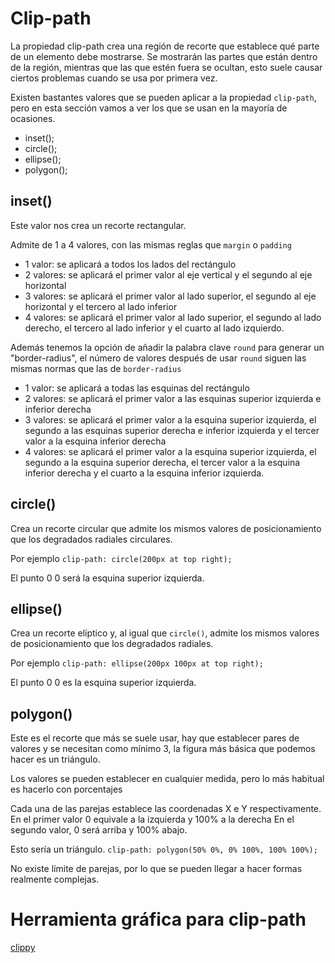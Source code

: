 # Clip-path

La propiedad clip-path crea una región de recorte que establece qué parte de un elemento debe mostrarse. Se mostrarán las partes que están dentro de la región, mientras que las que estén fuera se ocultan, esto suele causar ciertos problemas cuando se usa por primera vez.

Existen bastantes valores que se pueden aplicar a la propiedad `clip-path`, pero en esta sección vamos a ver los que se usan en la mayoría de ocasiones.

- inset();
- circle();
- ellipse();
- polygon();

## inset()

Este valor nos crea un recorte rectangular.

Admite de 1 a 4 valores, con las mismas reglas que `margin` o `padding`

- 1 valor: se aplicará a todos los lados del rectángulo
- 2 valores: se aplicará el primer valor al eje vertical y el segundo al eje horizontal
- 3 valores: se aplicará el primer valor al lado superior, el segundo al eje horizontal y el tercero al lado inferior
- 4 valores: se aplicará el primer valor al lado superior, el segundo al lado derecho, el tercero al lado inferior y el cuarto al lado izquierdo.

Además tenemos la opción de añadir la palabra clave `round` para generar un "border-radius", el número de valores después de usar `round` siguen las mismas normas que las de `border-radius`

- 1 valor: se aplicará a todas las esquinas del rectángulo
- 2 valores: se aplicará el primer valor a las esquinas superior izquierda e inferior derecha
- 3 valores: se aplicará el primer valor a la esquina superior izquierda, el segundo a las esquinas superior derecha e inferior izquierda y el tercer valor a la esquina inferior derecha
- 4 valores: se aplicará el primer valor a la esquina superior izquierda, el segundo a la esquina superior derecha, el tercer valor a la esquina inferior derecha y el cuarto a la esquina inferior izquierda.

## circle()

Crea un recorte circular que admite los mismos valores de posicionamiento que los degradados radiales circulares.

Por ejemplo
`clip-path: circle(200px at top right);`

El punto 0 0 será la esquina superior izquierda.

## ellipse()

Crea un recorte elíptico y, al igual que `circle()`, admite los mismos valores de posicionamiento que los degradados radiales.

Por ejemplo
`clip-path: ellipse(200px 100px at top right);`

El punto 0 0 es la esquina superior izquierda.

## polygon()

Este es el recorte que más se suele usar, hay que establecer pares de valores y se necesitan como mínimo 3, la figura más básica que podemos hacer es un triángulo.

Los valores se pueden establecer en cualquier medida, pero lo más habitual es hacerlo con porcentajes

Cada una de las parejas establece las coordenadas X e Y respectivamente.
En el primer valor 0 equivale a la izquierda y 100% a la derecha
En el segundo valor, 0 será arriba y 100% abajo.

Esto sería un triángulo.
`clip-path: polygon(50% 0%, 0% 100%, 100% 100%);`

No existe límite de parejas, por lo que se pueden llegar a hacer formas realmente complejas.

# Herramienta gráfica para clip-path

[clippy](https://bennettfeely.com/clippy/)
